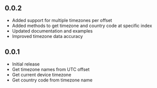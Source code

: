 ## 0.0.2

* Added support for multiple timezones per offset
* Added methods to get timezone and country code at specific index
* Updated documentation and examples
* Improved timezone data accuracy

## 0.0.1

* Initial release
* Get timezone names from UTC offset
* Get current device timezone
* Get country code from timezone name
